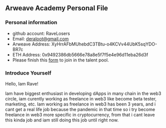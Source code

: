## Arweave Academy Personal File

### Personal information

- github account: RaveLosers
- Email: deraloot@gmail.com
- Arweave Address: XyHrrAFbMUhebdC3TBtu-o4KCVv44UbK5sqYDO-BR7c
- ETH Address: 0x9492386db5666e78a8e5f7f5e4e96d11eba26d3f
- Please finish this [form](https://docs.google.com/forms/d/e/1FAIpQLSfWA5fIIcBgmRppm3jNz5vmf9Mai_QMVil-2pO4r7YKn_Zhtw/viewform?usp=sf_link) to join in the talent pool.

### Introduce Yourself
Hello, Iam Rave! 

 Iam have biggest enthusiast in developing dApps in many chain in the web3 circle, iam curently working as freelance in web3 like become beta tester, marketing, etc. Iam working as freelance in web3 has been 3 years, and i cant get a real life job because the pandemic in that time so i try become freelance in web3 more specific in cryptocurrency, from that i cant leave this kinda job and iam still doing this job until right now. 
